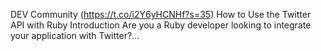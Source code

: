 
DEV Community (https://t.co/i2Y6yHCNHf?s=35) How to Use the Twitter API with Ruby
Introduction   Are you a Ruby developer looking to integrate your application with Twitter?...

